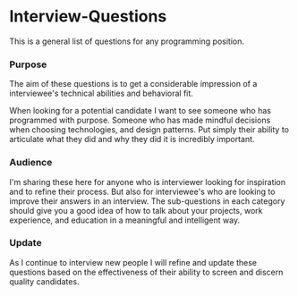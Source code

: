 # Interview-Questions

This is a general list of questions for any programming position. 

### Purpose
The aim of these questions is to get a considerable impression of a interviewee's technical abilities and behavioral fit.

When looking for a potential candidate I want to see someone who has programmed with purpose. Someone who has made mindful decisions when choosing technologies, and design patterns. Put simply their ability to articulate what they did and why they did it is incredibly important. 

### Audience 
I'm sharing these here for anyone who is interviewer looking for inspiration and to refine their process. 
But also for interviewee's who are looking to improve their answers in an interview. The sub-questions in each category should give you a good idea of how to talk about your projects, work experience, and education in a meaningful and intelligent way.

### Update
As I continue to interview new people I will refine and update these questions based on the effectiveness of their ability to screen and discern quality candidates.
